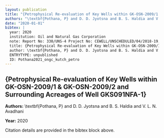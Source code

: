 ```yaml
---
layout: publication
title: "{Petrophysical Re-evaluation of Key Wells within GK-OSN-2009/1 \& GK-OSN-2009/2 and Surrounding Acreages of Well GKS091NFA-1}"
authors: "\textbf{Pothana, P} and D. D. Jyotsna and B. S. Haldia and V. L. N. Avadhani"
date: "2020-01-01"
bibtex: |
  year: 2020
  institution: Oil and Natural Gas Corporation
  note: Report No: 330/UNS-4 Project No: CEWELL/UNSCHEDULED/04/2018-19, Oil and Natural Gas Corporation
  title: {Petrophysical Re-evaluation of Key Wells within GK-OSN-2009/1 \& GK-OSN-2009/2 and Surrounding Acreages of Well GKS091NFA-1}
  author: \textbf{Pothana, P} and D. D. Jyotsna and B. S. Haldia and V. L. N. Avadhani
  ENTRYTYPE: unpublished
  ID: Pothana2021_ongc_kutch_petro
---
```


## {Petrophysical Re-evaluation of Key Wells within GK-OSN-2009/1 \& GK-OSN-2009/2 and Surrounding Acreages of Well GKS091NFA-1}

**Authors:** \textbf{Pothana, P} and D. D. Jyotsna and B. S. Haldia and V. L. N. Avadhani

**Year:** 2020

Citation details are provided in the bibtex block above.
